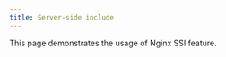 ```yaml
---
title: Server-side include
---
```


This page demonstrates the usage of Nginx SSI feature.

<!--# include virtual="/contributions/personal-contributions.json" -->

